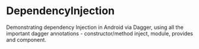 # DependencyInjection

Demonstrating dependency Injection in Android via Dagger, using all the important dagger annotations - constructor/method inject, module, provides and component.
